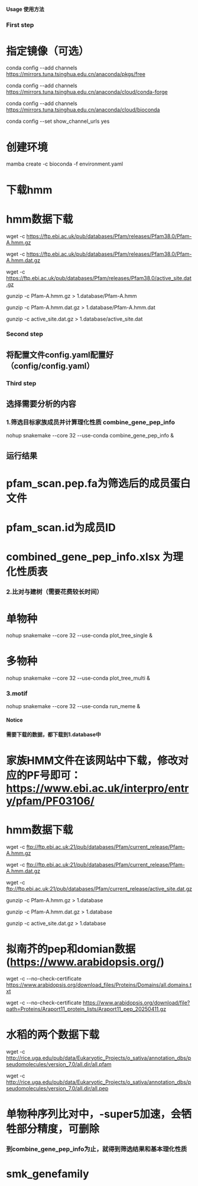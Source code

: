 #### Usage 使用方法 ####
### First step ###
# 指定镜像（可选）
conda config --add channels https://mirrors.tuna.tsinghua.edu.cn/anaconda/pkgs/free

conda config --add channels https://mirrors.tuna.tsinghua.edu.cn/anaconda/cloud/conda-forge

conda config --add channels https://mirrors.tuna.tsinghua.edu.cn/anaconda/cloud/bioconda

conda config --set show_channel_urls yes
# 创建环境
mamba create -c bioconda -f environment.yaml
# 下载hmm
# hmm数据下载
wget -c https://ftp.ebi.ac.uk/pub/databases/Pfam/releases/Pfam38.0/Pfam-A.hmm.gz

wget -c https://ftp.ebi.ac.uk/pub/databases/Pfam/releases/Pfam38.0/Pfam-A.hmm.dat.gz

wget -c https://ftp.ebi.ac.uk/pub/databases/Pfam/releases/Pfam38.0/active_site.dat.gz

gunzip -c Pfam-A.hmm.gz > 1.database/Pfam-A.hmm

gunzip -c Pfam-A.hmm.dat.gz > 1.database/Pfam-A.hmm.dat

gunzip -c active_site.dat.gz > 1.database/active_site.dat

### Second step ###
## 将配置文件config.yaml配置好（config/config.yaml）

### Third step ###
## 选择需要分析的内容
### 1.筛选目标家族成员并计算理化性质 combine_gene_pep_info
nohup snakemake --core 32 --use-conda combine_gene_pep_info &
## 运行结果
# pfam_scan.pep.fa为筛选后的成员蛋白文件
# pfam_scan.id为成员ID
# combined_gene_pep_info.xlsx 为理化性质表
### 2.比对与建树（需要花费较长时间）
# 单物种
nohup snakemake --core 32 --use-conda plot_tree_single &
# 多物种
nohup snakemake --core 32 --use-conda plot_tree_multi &
### 3.motif
nohup snakemake --core 32 --use-conda run_meme &

#### Notice ####
#### 需要下载的数据，都下载到1.database中 ####
# 家族HMM文件在该网站中下载，修改对应的PF号即可：https://www.ebi.ac.uk/interpro/entry/pfam/PF03106/
# hmm数据下载
wget -c ftp://ftp.ebi.ac.uk:21/pub/databases/Pfam/current_release/Pfam-A.hmm.gz

wget -c ftp://ftp.ebi.ac.uk:21/pub/databases/Pfam/current_release/Pfam-A.hmm.dat.gz

wget -c ftp://ftp.ebi.ac.uk:21/pub/databases/Pfam/current_release/active_site.dat.gz

gunzip -c Pfam-A.hmm.gz > 1.database

gunzip -c Pfam-A.hmm.dat.gz > 1.database

gunzip -c active_site.dat.gz > 1.database
# 拟南芥的pep和domian数据(https://www.arabidopsis.org/)
wget -c --no-check-certificate  https://www.arabidopsis.org/download_files/Proteins/Domains/all.domains.txt

wget -c --no-check-certificate  https://www.arabidopsis.org/download/file?path=Proteins/Araport11_protein_lists/Araport11_pep_20250411.gz
# 水稻的两个数据下载
wget -c http://rice.uga.edu/pub/data/Eukaryotic_Projects/o_sativa/annotation_dbs/pseudomolecules/version_7.0/all.dir/all.pfam

wget -c http://rice.uga.edu/pub/data/Eukaryotic_Projects/o_sativa/annotation_dbs/pseudomolecules/version_7.0/all.dir/all.pep
# 单物种序列比对中，-super5加速，会牺牲部分精度，可删除
### 到combine_gene_pep_info为止，就得到筛选结果和基本理化性质
# smk_genefamily
